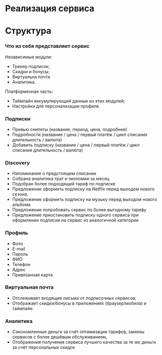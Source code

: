 # Реализация сервиса

# Структура

### Что из себя представляет сервис

Независимые модули:

- Трекер подписок;
- Скидки и бонусы;
- Виртуальна почта
- Аналитика.

Платформенная часть:

- Таймлайн аккумулирующий данные из этих модулей;
- Настройки для персонализации профиля.

### Подписки

- Превью снипеты (название, период, цена, подробнее)
- Подробности (название / цена / первый платёж / цикл списания длительность / валюта)
- Добавить подписку (название / цена / первый платёж / цикл списания длительность / валюта)

### Discovery

- Напоминание о предстоящем списании
- Собрана аналитика трат и экономии за месяц
- Подобран более подходящий тариф по подписке
- Предложение оформить подписку на Netflix перед выходом нового сезона.
- Предложение оформить подписку на музыку перед выходом нового альбома
- Предложение попробовать сервис по более выгодному тарифу
- Предложение приостановить подписку одного сервиса при оформлении подписки на сервис из аналогичной категории

### Профиль

- Фото
- E-mail
- Пароль
- ФИО
- Телефон
- Адрес
- Привязанная карта

### Виртуальная почта

- Отслеживает входящие письма от подписочных сервисов;
- Отображает скидки/бонусы в приложениях (браузер/мобила) и таймлайе.

### Аналитика

- Сэкономленные деньги за счёт оптимизации тарифов, замены сервисов с более дешёвым обслуживанием,
- Отображения получения сервиса лучшего качества за те же деньги за счёт персональных скидок